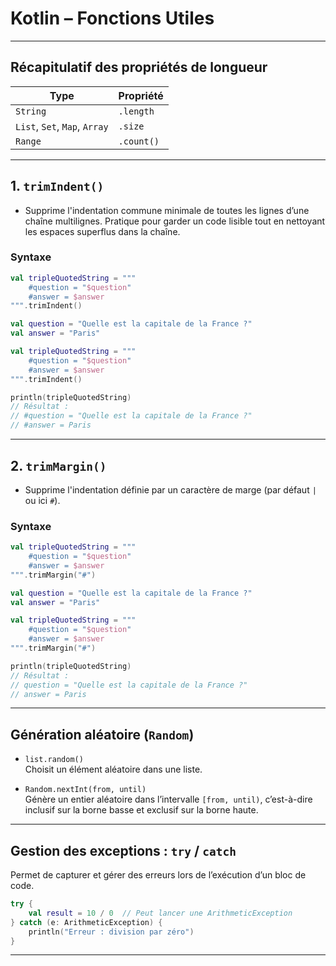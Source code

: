 # Kotlin – Fonctions Utiles

---

## Récapitulatif des propriétés de longueur

| Type                          | Propriété  |
| ----------------------------- | ---------- |
| `String`                      | `.length`  |
| `List`, `Set`, `Map`, `Array` | `.size`    |
| `Range`                       | `.count()` |

---

## 1. `trimIndent()`

- Supprime l'indentation commune minimale de toutes les lignes d’une chaîne multilignes. Pratique pour garder un code lisible tout en nettoyant les espaces superflus dans la chaîne.

### Syntaxe

```kotlin
val tripleQuotedString = """
    #question = "$question"
    #answer = $answer
""".trimIndent()
```

```kotlin
val question = "Quelle est la capitale de la France ?"
val answer = "Paris"

val tripleQuotedString = """
    #question = "$question"
    #answer = $answer
""".trimIndent()

println(tripleQuotedString)
// Résultat :
// #question = "Quelle est la capitale de la France ?"
// #answer = Paris
```

---

## 2. `trimMargin()`

- Supprime l'indentation définie par un caractère de marge (par défaut `|` ou ici `#`).

### Syntaxe

```kotlin
val tripleQuotedString = """
    #question = "$question"
    #answer = $answer
""".trimMargin("#")
```

```kotlin
val question = "Quelle est la capitale de la France ?"
val answer = "Paris"

val tripleQuotedString = """
    #question = "$question"
    #answer = $answer
""".trimMargin("#")

println(tripleQuotedString)
// Résultat :
// question = "Quelle est la capitale de la France ?"
// answer = Paris
```

---

## Génération aléatoire (`Random`)

- `list.random()`  
  Choisit un élément aléatoire dans une liste.

- `Random.nextInt(from, until)`  
  Génère un entier aléatoire dans l’intervalle `[from, until)`, c’est-à-dire inclusif sur la borne basse et exclusif sur la borne haute.

---

## Gestion des exceptions : `try` / `catch`

Permet de capturer et gérer des erreurs lors de l’exécution d’un bloc de code.

```kotlin
try {
    val result = 10 / 0  // Peut lancer une ArithmeticException
} catch (e: ArithmeticException) {
    println("Erreur : division par zéro")
}
```

---

